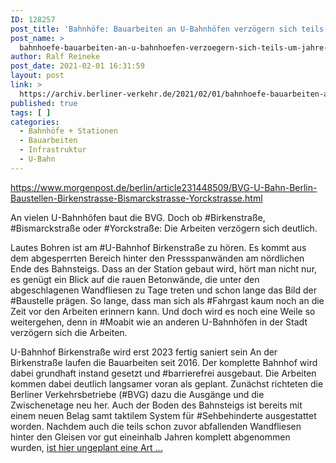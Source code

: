 ```yaml
---
ID: 128257
post_title: 'Bahnhöfe: Bauarbeiten an U-Bahnhöfen verzögern sich teils um Jahre, aus Berliner Morgenpost'
post_name: >
  bahnhoefe-bauarbeiten-an-u-bahnhoefen-verzoegern-sich-teils-um-jahre-aus-berliner-morgenpost
author: Ralf Reineke
post_date: 2021-02-01 16:31:59
layout: post
link: >
  https://archiv.berliner-verkehr.de/2021/02/01/bahnhoefe-bauarbeiten-an-u-bahnhoefen-verzoegern-sich-teils-um-jahre-aus-berliner-morgenpost/
published: true
tags: [ ]
categories:
  - Bahnhöfe + Stationen
  - Bauarbeiten
  - Infrastruktur
  - U-Bahn
---
```

https://www.morgenpost.de/berlin/article231448509/BVG-U-Bahn-Berlin-Baustellen-Birkenstrasse-Bismarckstrasse-Yorckstrasse.html

An vielen U-Bahnhöfen baut die BVG. Doch ob #Birkenstraße, #Bismarckstraße oder #Yorckstraße: Die Arbeiten verzögern sich deutlich.

Lautes Bohren ist am #U-Bahnhof Birkenstraße zu hören. Es kommt aus dem abgesperrten Bereich hinter den Pressspanwänden am nördlichen Ende des Bahnsteigs. Dass an der Station gebaut wird, hört man nicht nur, es genügt ein Blick auf die rauen Betonwände, die unter den abgeschlagenen Wandfliesen zu Tage treten und schon lange das Bild der #Baustelle prägen. So lange, dass man sich als #Fahrgast kaum noch an die Zeit vor den Arbeiten erinnern kann. Und doch wird es noch eine Weile so weitergehen, denn in #Moabit wie an anderen U-Bahnhöfen in der Stadt verzögern sich die Arbeiten.

U-Bahnhof Birkenstraße wird erst 2023 fertig saniert sein
An der Birkenstraße laufen die Bauarbeiten seit 2016. Der komplette Bahnhof wird dabei grundhaft instand gesetzt und #barrierefrei ausgebaut. Die Arbeiten kommen dabei deutlich langsamer voran als geplant. Zunächst richteten die Berliner Verkehrsbetriebe (#BVG) dazu die Ausgänge und die Zwischenetage neu her. Auch der Boden des Bahnsteigs ist bereits mit einem neuen Belag samt taktilem System für #Sehbehinderte ausgestattet worden. Nachdem auch die teils schon zuvor abfallenden Wandfliesen hinter den Gleisen vor gut eineinhalb Jahren komplett abgenommen wurden, <a href="https://www.morgenpost.de/berlin/article231448509/BVG-U-Bahn-Berlin-Baustellen-Birkenstrasse-Bismarckstrasse-Yorckstrasse.html">ist hier ungeplant eine Art ...</a>